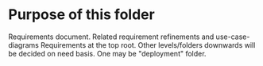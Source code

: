 # Purpose of this folder
Requirements document. Related requirement refinements and use-case-diagrams
Requirements at the top root. Other levels/folders downwards will be decided on need basis. 
One may be "deployment" folder. 

